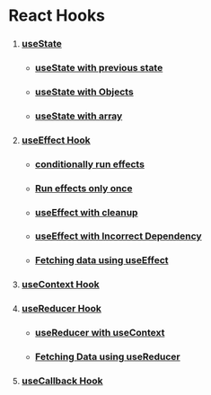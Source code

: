 # React Hooks

1. ### [useState](https://github.com/SaishJ/React-Hooks/commit/a04d9fc28e67ee838856cfbcecef87f99409c25c)

   - ### [useState with previous state](https://github.com/SaishJ/React-Hooks/commit/0efdee5596c18b7e7a4bb35d5eab970aa8cd06d9)

   - ### [useState with Objects](https://github.com/SaishJ/React-Hooks/commit/bd0b9b3e324855a09ce8c554711a7f5d0a3636f7)

   - ### [useState with array](https://github.com/SaishJ/React-Hooks/commit/d2f22b5f8679b6c01112235a79da2ea3fc642175)

2. ### [useEffect Hook](https://github.com/SaishJ/React-Hooks/commit/cdbb6a018b808fd6b6d729a30f56182a2eebec3f)

   - ### [conditionally run effects](https://github.com/SaishJ/React-Hooks/commit/8d0d5536493e97e3af770dd9442d71e5757d9372)

   - ### [Run effects only once](https://github.com/SaishJ/React-Hooks/commit/d67594a857a92ca795a7a139b9a12896369d598e#diff-aaadd3de0f852853f655a0d25f198c1fdc251c158e61a3856e30e07a07cb24d4)

   - ### [useEffect with cleanup](https://github.com/SaishJ/React-Hooks/commit/424be15f3d92004254beb9155babb1ceb5b2b801)

   - ### [useEffect with Incorrect Dependency](https://github.com/SaishJ/React-Hooks/commit/1e60c74e00a9fa08ce8a91943f1a9e1c45dbfdf7)

   - ### [Fetching data using useEffect](https://github.com/SaishJ/React-Hooks/commit/12c9d3e0f2111b30b1a1ea5ce7d7a599baed8f13)

3. ### [useContext Hook](https://github.com/SaishJ/React-Hooks/commit/27b0f628b1af23f1d5330a4a8575cba381e62d3e)

4. ### [useReducer Hook](https://github.com/SaishJ/React-Hooks/commit/4d5cb37c1d04d540712fa1540b4455fc0fd18027)

   - ### [useReducer with useContext](https://github.com/SaishJ/React-Hooks/commit/28b322caf25a1aa50551c40c22a141b6ad93673f)

   - ### [Fetching Data using useReducer](https://github.com/SaishJ/React-Hooks/commit/7d727b5b57e90d9587964a3e1880d8634bdb73a4)

5. ### [useCallback Hook](https://github.com/SaishJ/React-Hooks/commit/e531701218091d086d076f27d9d76ce21f493436)
